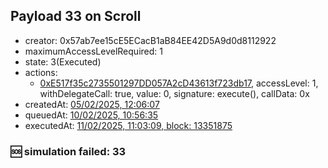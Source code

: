 ## Payload 33 on Scroll

- creator: 0x57ab7ee15cE5ECacB1aB84EE42D5A9d0d8112922
- maximumAccessLevelRequired: 1
- state: 3(Executed)
- actions:
  - [0xE517f35c2735501297DD057A2cD43613f723db17](https://scrollscan.com/tx/0xE517f35c2735501297DD057A2cD43613f723db17), accessLevel: 1, withDelegateCall: true, value: 0, signature: execute(), callData: 0x
- createdAt: [05/02/2025, 12:06:07](https://scrollscan.com/tx/0xbdfe48c9a5593b0ba91c5379b728f177b3e6228e6411afbf912b5456439ba250)
- queuedAt: [10/02/2025, 10:56:35](https://scrollscan.com/tx/0xfb1feefbaddf49f4bc255d58afe95789f6c731b5332a4beab4640179a1a86b02)
- executedAt: [11/02/2025, 11:03:09, block: 13351875](https://scrollscan.com/tx/0x211bd6acaf3a2bbdbbe47dffb9ad3781049727deff91fa9c5a57e56fba6005f9)

### :sos: simulation failed: 33
